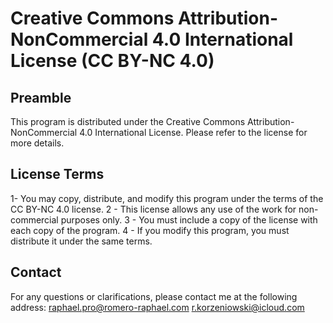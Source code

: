 # Creative Commons Attribution-NonCommercial 4.0 International License (CC BY-NC 4.0)
## Preamble
This program is distributed under the Creative Commons Attribution-NonCommercial 4.0 International License. Please refer to the license for more details.

## License Terms
1- You may copy, distribute, and modify this program under the terms of the CC BY-NC 4.0 license.
2 - This license allows any use of the work for non-commercial purposes only.
3 - You must include a copy of the license with each copy of the program.
4 - If you modify this program, you must distribute it under the same terms.
## Contact
For any questions or clarifications, please contact me at the following address:
raphael.pro@romero-raphael.com
r.korzeniowski@icloud.com
